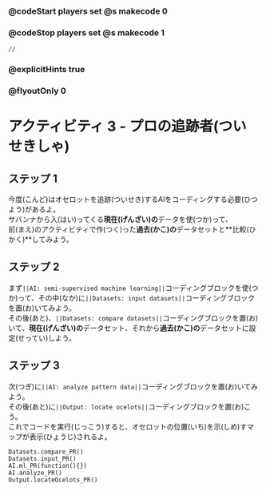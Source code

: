 ### @codeStart players set @s makecode 0
### @codeStop players set @s makecode 1

```template
//
```

### @explicitHints true
### @flyoutOnly 0

# アクティビティ 3 - プロの追跡者(ついせきしゃ)

## ステップ 1
今度(こんど)はオセロットを追跡(ついせき)するAIをコーディングする必要(ひつよう)があるよ。<br>
サバンナから入(はい)ってくる**現在(げんざい)の**データを使(つか)って、<br>
前(まえ)のアクティビティで作(つく)った**過去(かこ)の**データセットと**比較(ひかく)**してみよう。

## ステップ 2
まず`||AI: semi-supervised machine learning||`コーディングブロックを使(つか)って、その中(なか)に`||Datasets: input datasets||`コーディングブロックを置(お)いてみよう。<br>
その後(あと)、`||Datasets: compare datasets||`コーディングブロックを置(お)いて、**現在(げんざい)の**データセット、それから**過去(かこ)の**データセットに設定(せってい)しよう。

## ステップ 3
次(つぎ)に`||AI: analyze pattern data||`コーディングブロックを置(お)いてみよう。<br>
その後(あと)に`||Output: locate ocelots||`コーディングブロックを置(お)こう。<br>
これでコードを実行(じっこう)すると、オセロットの位置(いち)を示(しめ)すマップが表示(ひょうじ)されるよ。

```ghost
Datasets.compare_PR()
Datasets.input_PR()
AI.ml_PR(function(){})
AI.analyze_PR()
Output.locateOcelots_PR()
```

